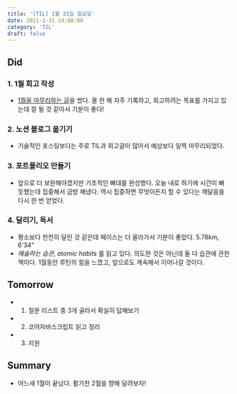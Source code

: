 ```yaml
---
title: '[TIL] 1월 31일 일요일'
date: 2021-1-31 24:00:00
category: 'TIL'
draft: false
---
```

## Did
### 1. 1월 회고 작성
- [1월을 마무리하는 글](https://sunmin.netlify.app/Retrospective/Jan/)을 썼다. 올 한 해 자주 기록하고, 회고하려는 목표를 가지고 있는데 잘 될 것 같아서 기분이 좋다!
  
### 2. 노션 블로그 옮기기
- 기술적인 포스팅보다는 주로 TIL과 회고글이 많아서 예상보다 일찍 마무리되었다.
  
### 3. 포트폴리오 만들기
- 앞으로 더 보완해야겠지만 기초적인 뼈대를 완성했다. 오늘 내로 하기에 시간이 빠듯했는데 집중해서 금방 해냈다. 역시 집중하면 무엇이든지 할 수 있다는 깨달음을 다시 한 번 얻었다.
  
### 4. 달리기, 독서
- 평소보다 천천히 달린 것 같은데 페이스는 더 올라가서 기분이 좋았다. 5.78km, 6'34"
- _예술하는 습관_, _atomic habits_ 를 읽고 있다. 의도한 것은 아닌데 둘 다 습관에 관한 책이다. 1월동안 루틴의 힘을 느꼈고, 앞으로도 계속해서 이어나갈 것이다.
  
## Tomorrow
- 1. 질문 리스트 중 3개 골라서 확실히 답해보기
- 2. 코어자바스크립트 읽고 정리
- 3. 지원
  
## Summary
- 어느새 1월이 끝났다. 활기찬 2월을 향해 달려보자!